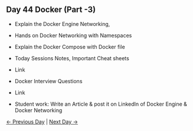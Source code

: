 ## Day 44 Docker (Part -3)

  - Explain the Docker Engine Networking, 
  - Hands on Docker Networking with Namespaces
  - Explain the Docker Compose with Docker file

 
  - Today Sessions Notes, Important Cheat sheets 
  - Link
  - Docker Interview Questions
  - Link


  - Student work: Write an Article & post it on LinkedIn of Docker Engine & Docker Networking

 [← Previous Day](../day43/README.md) | [Next Day →](../day45/README.md)
